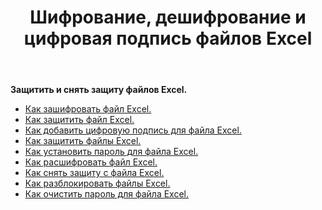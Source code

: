﻿---
title: Шифрование, дешифрование и цифровая подпись файлов Excel
second_title: Aspose.Cells Cloud Documen
linktitle: Защитить Exce
type: docs
url: /ru/protect/
aliases: [/workbook/password/]
keywords: Protect and unprotect Excel workbook
description: Aspose.Cells Cloud REST API поддерживает защиту и снятие защиты рабочей книги Excel. SDK поддерживает различные языки разработки, включая Android, C#, Go, Java, NodeJS, Perl, PHP, Python, Ruby и Swift.
weight: 36
kwords: Excel, Office Облако, REST API, Электронная таблица, PDF, CSV, Json, Markdown, Защита книги
---
**Защитить и снять защиту файлов Excel.**

- [Как зашифровать файл Excel.](/cells/ru/excel-file-encrypt/)
- [Как защитить файл Excel.](/cells/ru/protect-excel-file/)
- [Как добавить цифровую подпись для файла Excel.](/cells/ru/excel-digital-signature/)
- [Как защитить файлы Excel.](/cells/ru/protect-excel-files/)
- [Как установить пароль для файла Excel.](/cells/ru//workbook/password/modify/)
- [Как расшифровать файл Excel.](/cells/ru/excel-file-decrypt/)
- [Как снять защиту с файла Excel.](/cells/ru/excel-file-unprotect/)
- [Как разблокировать файлы Excel.](/cells/ru/unlock-excel-files/)
- [Как очистить пароль для файла Excel.](/cells/ru/clear-excel-files-password/)
